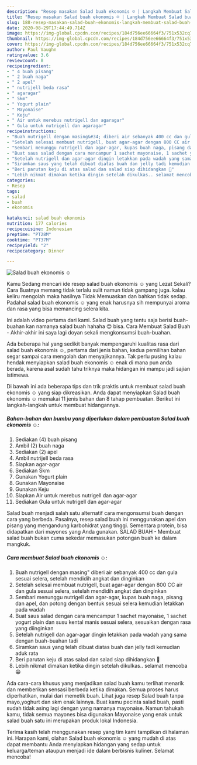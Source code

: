 ```yaml
---
description: "Resep masakan Salad buah ekonomis ☺️ | Langkah Membuat Salad buah ekonomis ☺️ Yang Enak dan Simpel"
title: "Resep masakan Salad buah ekonomis ☺️ | Langkah Membuat Salad buah ekonomis ☺️ Yang Enak dan Simpel"
slug: 188-resep-masakan-salad-buah-ekonomis-langkah-membuat-salad-buah-ekonomis-yang-enak-dan-simpel
date: 2020-08-29T17:44:49.714Z
image: https://img-global.cpcdn.com/recipes/184d756ee66664f3/751x532cq70/salad-buah-ekonomis-☺️-foto-resep-utama.jpg
thumbnail: https://img-global.cpcdn.com/recipes/184d756ee66664f3/751x532cq70/salad-buah-ekonomis-☺️-foto-resep-utama.jpg
cover: https://img-global.cpcdn.com/recipes/184d756ee66664f3/751x532cq70/salad-buah-ekonomis-☺️-foto-resep-utama.jpg
author: Paul Vaughn
ratingvalue: 3.6
reviewcount: 8
recipeingredient:
- " 4 buah pisang"
- " 2 buah naga"
- " 2 apel"
- " nutrijell beda rasa"
- " agaragar"
- " Skm"
- " Yogurt plain"
- " Mayonaise"
- " Keju"
- " Air untuk merebus nutrigell dan agaragar"
- " Gula untuk nutrigell dan agaragar"
recipeinstructions:
- "Buah nutrigell dengan masing&#34; diberi air sebanyak 400 cc dan gula sesuai selera, setelah mendidih angkat dan dinginkan"
- "Setelah selesai membuat nutrigell, buat agar-agar dengan 800 CC air dan gula sesuai selera, setelah mendidih angkat dan dinginkan"
- "Sembari menunggu nutrigell dan agar-agar, kupas buah naga, pisang dan apel, dan potong dengan bentuk sesuai selera kemudian letakkan pada wadah"
- "Buat saus salad dengan cara mencampur 1 sachet mayonaise, 1 sachet yogurt plain dan susu kental manis sesuai selera, sesuaikan dengan rasa yang diinginkan"
- "Setelah nutrigell dan agar-agar dingin letakkan pada wadah yang sama dengan buah-buahan tadi"
- "Siramkan saus yang telah dibuat diatas buah dan jelly tadi kemudian aduk rata"
- "Beri parutan keju di atas salad dan salad siap dihidangkan 🤤"
- "Lebih nikmat dimakan ketika dingin setelah dikulkas.. selamat mencoba 😁"
categories:
- Resep
tags:
- salad
- buah
- ekonomis

katakunci: salad buah ekonomis 
nutrition: 177 calories
recipecuisine: Indonesian
preptime: "PT28M"
cooktime: "PT37M"
recipeyield: "2"
recipecategory: Dinner

---
```



![Salad buah ekonomis ☺️](https://img-global.cpcdn.com/recipes/184d756ee66664f3/751x532cq70/salad-buah-ekonomis-☺️-foto-resep-utama.jpg)

Kamu Sedang mencari ide resep salad buah ekonomis ☺️ yang Lezat Sekali? Cara Buatnya memang tidak terlalu sulit namun tidak gampang juga. kalau keliru mengolah maka hasilnya Tidak Memuaskan dan bahkan tidak sedap. Padahal salad buah ekonomis ☺️ yang enak harusnya sih mempunyai aroma dan rasa yang bisa memancing selera kita.

Ini adalah video pertama dari kami. Salad buah yang tentu saja berisi buah-buahan kan namanya salad buah hahaha 😊 bisa. Cara Membuat Salad Buah - Akhir-akhir ini saya lagi doyan sekali mengkonsumsi buah-buahan.

Ada beberapa hal yang sedikit banyak mempengaruhi kualitas rasa dari salad buah ekonomis ☺️, pertama dari jenis bahan, kedua pemilihan bahan segar sampai cara mengolah dan menyajikannya. Tak perlu pusing kalau hendak menyiapkan salad buah ekonomis ☺️ enak di mana pun anda berada, karena asal sudah tahu triknya maka hidangan ini mampu jadi sajian istimewa.


Di bawah ini ada beberapa tips dan trik praktis untuk membuat salad buah ekonomis ☺️ yang siap dikreasikan. Anda dapat menyiapkan Salad buah ekonomis ☺️ memakai 11 jenis bahan dan 8 tahap pembuatan. Berikut ini langkah-langkah untuk membuat hidangannya.

<!--inarticleads1-->

##### Bahan-bahan dan bumbu yang diperlukan dalam pembuatan Salad buah ekonomis ☺️:

1. Sediakan  (4) buah pisang
1. Ambil  (2) buah naga
1. Sediakan  (2) apel
1. Ambil  nutrijell beda rasa
1. Siapkan  agar-agar
1. Sediakan  Skm
1. Gunakan  Yogurt plain
1. Gunakan  Mayonaise
1. Gunakan  Keju
1. Siapkan  Air untuk merebus nutrigell dan agar-agar
1. Sediakan  Gula untuk nutrigell dan agar-agar


Salad buah menjadi salah satu alternatif cara mengonsumsi buah dengan cara yang berbeda. Pasalnya, resep salad buah ini menggunakan apel dan pisang yang mengandung karbohidrat yang tinggi. Sementara protein, bisa didapatkan dari mayones yang Anda gunakan. SALAD BUAH - Membuat salad buah bukan cuma sekedar memasukan potongan buah ke dalam mangkuk. 

<!--inarticleads2-->

##### Cara membuat Salad buah ekonomis ☺️:

1. Buah nutrigell dengan masing&#34; diberi air sebanyak 400 cc dan gula sesuai selera, setelah mendidih angkat dan dinginkan
1. Setelah selesai membuat nutrigell, buat agar-agar dengan 800 CC air dan gula sesuai selera, setelah mendidih angkat dan dinginkan
1. Sembari menunggu nutrigell dan agar-agar, kupas buah naga, pisang dan apel, dan potong dengan bentuk sesuai selera kemudian letakkan pada wadah
1. Buat saus salad dengan cara mencampur 1 sachet mayonaise, 1 sachet yogurt plain dan susu kental manis sesuai selera, sesuaikan dengan rasa yang diinginkan
1. Setelah nutrigell dan agar-agar dingin letakkan pada wadah yang sama dengan buah-buahan tadi
1. Siramkan saus yang telah dibuat diatas buah dan jelly tadi kemudian aduk rata
1. Beri parutan keju di atas salad dan salad siap dihidangkan 🤤
1. Lebih nikmat dimakan ketika dingin setelah dikulkas.. selamat mencoba 😁


Ada cara-cara khusus yang menjadikan salad buah kamu terlihat menarik dan memberikan sensasi berbeda ketika dimakan. Semua proses harus diperhatikan, mulai dari memetik buah. Lihat juga resep Salad buah tanpa mayo,yoghurt dan skm enak lainnya. Buat kamu pecinta salad buah, pasti sudah tidak asing lagi dengan yang namanya mayonaise. Namun tahukah kamu, tidak semua mayones bisa digunakan Mayonaise yang enak untuk salad buah satu ini merupakan produk lokal Indonesia. 

Terima kasih telah menggunakan resep yang tim kami tampilkan di halaman ini. Harapan kami, olahan Salad buah ekonomis ☺️ yang mudah di atas dapat membantu Anda menyiapkan hidangan yang sedap untuk keluarga/teman ataupun menjadi ide dalam berbisnis kuliner. Selamat mencoba!
